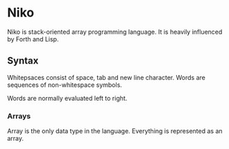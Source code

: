 # Niko

Niko is stack-oriented array programming language. It is heavily influenced by Forth and Lisp.

## Syntax

Whitepsaces consist of space, tab and new line character. Words are sequences of non-whitespace symbols.

Words are normally evaluated left to right.

### Arrays

Array is the only data type in the language. Everything is represented as an array.